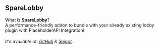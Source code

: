 ## SpareLobby

What is **SpareLobby**?  
A performance-friendly addon to bundle with your already existing lobby plugin with PlaceholderAPI Integration!

###### It's available at: [GitHub](https://github.com/Tofpu/SpareLobby) & [Spigot](https://www.spigotmc.org/resources/sparelobby-an-addon-for-lobby-plugins-inactive.87363/).